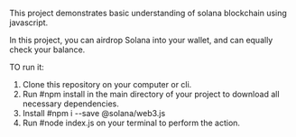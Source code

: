 This project demonstrates basic understanding of solana blockchain using javascript.

In this project, you can airdrop Solana into your wallet, and can equally check your balance.

TO run it:
1. Clone this repository on your computer or cli.
2. Run #npm install in the main directory of your project to download all necessary dependencies.
3. Install #npm i --save @solana/web3.js
4. Run #node index.js on your terminal to perform the action.